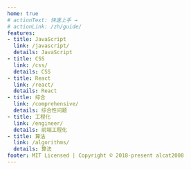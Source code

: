 ```yaml
---
home: true
# actionText: 快速上手 →
# actionLink: /zh/guide/
features:
- title: JavaScript
  link: /javascript/
  details: JavaScript
- title: CSS
  link: /css/
  details: CSS
- title: React
  link: /react/
  details: React
- title: 综合
  link: /comprehensive/
  details: 综合性问题
- title: 工程化
  link: /engineer/
  details: 前端工程化
- title: 算法
  link: /algorithms/
  details: 算法
footer: MIT Licensed | Copyright © 2018-present alcat2008
---
```


<!-- ### 像数 1, 2, 3 一样容易

``` bash
# 安装
yarn global add vuepress # 或者：npm install -g vuepress

# 新建一个 markdown 文件
echo '# Hello VuePress!' > README.md

# 开始写作
vuepress dev .

# 构建静态文件
vuepress build .
```

::: warning 注意
请确保你的 Node.js 版本 >= 8。
::: -->
